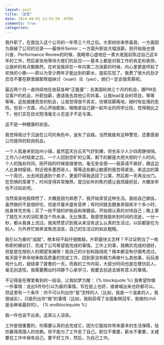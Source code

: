 ```yaml
---
layout: post
title: "迷思"
date: 2014-08-01 13:54:59 -0700
comments: true
categories: 
---
```


  我升职了，在我加入这个公司的一年零三个月之后。大家纷纷来恭喜我，一方面因为我破了公司的记录——最快升Senior；一方面升职会大幅涨薪。刚开始我也很兴奋，Performance Review的时候，我略带心虚地在一票大佬面前陈述自己这半年的工作，然后紧张地等待大佬们的反应——基本上都是对我工作的肯定和表扬，让我听的有点飘飘然。在听说我将在一年内第二次涨薪的时候，内心里更是哼起了欢快的小歌——原以为至少两年才能达到的薪水，提前实现了。我费了很大的劲才忍住不要在群里跟那帮姐妹讨（xuan）论（yao），她们一定会很羡慕呢。

  最近两个月一直持续地在收获各种“正能量”：去美国轮岗三个月的机会，跟PM去见客户的机会，升职加薪，邀请我去其他公司共事，让我lead复杂的项目，等等等等。这些接踵而至的机会，让我觉得很不真实，仿佛双脚离地，随时有坠落的危险。但另一方面，内心开始膨胀，暗暗拿自己跟一起毕业的同学比较，觉得相比之下，他们实在目光短浅毫无斗志竖子不足与谋。

  这不是一种健康的状态。

  我觉得我过于沉迷在公司的角色中，迷失了自我。当然我能有这种警觉，还要感谢公司提供的轮岗机会。

  一个人孤身来到加州小镇，虽然蓝天白云天气好到爆，但也车少人少四周静悄悄。工作八小时结束之后，一个人回到空旷的公寓，剩下的都是大把大把的个人时间，个人的独处时间。刚开始的时候我很害怕，毫无安全感——我英语不甚好，跟这边人比身材瘦弱，附近很多墨西哥人，等等这些都让敏感的我觉得紧张。来这边的第一个周日，出去闲逛遇到个疯子，更是吓得我逃回了公寓，然后那一天再没出门。在恐惧的笼罩下，时间变得异常难熬，度日如年的焦灼感让我烦躁抓狂，大概坐牢也不过如此吧。

  当然渐渐地我释然了，大概是因为熟悉了。我开始享受这种生活。我给自己做饭，虽然做的不是很好吃，但是尽量丰盛有营养；有时间就去健身房锻炼半个多小时，给身体充充电；买了一些不错的护肤品和保健品，开始很认真的对待自己；晚上累了就在大大的浴缸里泡个热水澡，无比惬意。我感觉我能听到时间的流逝，一分一秒，都从我身上流过。我突然意识到我从来没有这么认真的生活过。以前都是在为别人、为外界忙碌奔波焦虑沮丧，自己的生活过的如此粗糙。

  我引以为豪的“成就”，根本经不起仔细推敲。升职最快又怎样？不过证明当了一枚称职的螺丝钉，完成了公司希望我完成的事情。工作上的事，我确实完成的很好，但是是在按别人的期望发展呀！我自己的计划和路线呢？根本都没有仔细考虑过。每天疲于奔命地争取高质量的完成工作，回到家没有精力再做什么其他事，玩玩游戏什么的，就结束了疲惫的一天。而我的工作内容，大部分时间也是在模仿前人，毫无创造性。我需要腾出时间静下心来学习，我要去创造去做有意义的事情。

  不记得是在哪里看到的一段话，让我如梦方醒：
  {% blockquote %}
  我希望你做一件事情：说出5件你引以为豪的事情。写在纸上也好，或者喊出来也好都可以。但这里有一个条件：你不可以列出你“是”怎样的人（比如，我是一个温柔的人，我很诚实），只能列出你“做”的事情（比如，我刚获得了全国象棋冠军，我做的chili是全麻省最好的）。
  {% endblockquote %}

  我一件也说不出来。这真让人沮丧。

  工作是很重要的，你需要认真的去完成它，因为它能给你带来基本的生活保障，给你赢得周围人的信赖。但不能为了工作丢了自己。职位不重要，薪水不重要，关键要在工作中保有自己。要干好工作，然后，为自己工作。